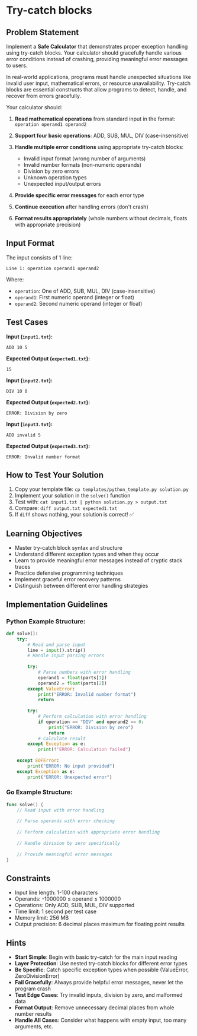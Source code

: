 # Try-catch blocks

## Problem Statement

Implement a **Safe Calculator** that demonstrates proper exception handling using try-catch blocks. Your calculator should gracefully handle various error conditions instead of crashing, providing meaningful error messages to users.

In real-world applications, programs must handle unexpected situations like invalid user input, mathematical errors, or resource unavailability. Try-catch blocks are essential constructs that allow programs to detect, handle, and recover from errors gracefully.

Your calculator should:

1. **Read mathematical operations** from standard input in the format: `operation operand1 operand2`
2. **Support four basic operations**: ADD, SUB, MUL, DIV (case-insensitive)
3. **Handle multiple error conditions** using appropriate try-catch blocks:
   - Invalid input format (wrong number of arguments)
   - Invalid number formats (non-numeric operands)
   - Division by zero errors
   - Unknown operation types
   - Unexpected input/output errors

4. **Provide specific error messages** for each error type
5. **Continue execution** after handling errors (don't crash)
6. **Format results appropriately** (whole numbers without decimals, floats with appropriate precision)

## Input Format

The input consists of 1 line:
```
Line 1: operation operand1 operand2
```

Where:
- `operation`: One of ADD, SUB, MUL, DIV (case-insensitive)
- `operand1`: First numeric operand (integer or float)
- `operand2`: Second numeric operand (integer or float)

## Test Cases
**Input (`input1.txt`):**
```
ADD 10 5
```

**Expected Output (`expected1.txt`):**
```
15
```

**Input (`input2.txt`):**
```
DIV 10 0
```

**Expected Output (`expected2.txt`):**
```
ERROR: Division by zero
```

**Input (`input3.txt`):**
```
ADD invalid 5
```

**Expected Output (`expected3.txt`):**
```
ERROR: Invalid number format
```

## How to Test Your Solution
1. Copy your template file: `cp templates/python_template.py solution.py`
2. Implement your solution in the `solve()` function
3. Test with: `cat input1.txt | python solution.py > output.txt`
4. Compare: `diff output.txt expected1.txt`
5. If `diff` shows nothing, your solution is correct! ✅

## Learning Objectives
- Master try-catch block syntax and structure
- Understand different exception types and when they occur
- Learn to provide meaningful error messages instead of cryptic stack traces
- Practice defensive programming techniques
- Implement graceful error recovery patterns
- Distinguish between different error handling strategies

## Implementation Guidelines

### Python Example Structure:
```python
def solve():
    try:
        # Read and parse input
        line = input().strip()
        # Handle input parsing errors
        
        try:
            # Parse numbers with error handling
            operand1 = float(parts[1])
            operand2 = float(parts[2])
        except ValueError:
            print("ERROR: Invalid number format")
            return
            
        try:
            # Perform calculation with error handling
            if operation == "DIV" and operand2 == 0:
                print("ERROR: Division by zero")
                return
            # Calculate result
        except Exception as e:
            print(f"ERROR: Calculation failed")
            
    except EOFError:
        print("ERROR: No input provided")
    except Exception as e:
        print("ERROR: Unexpected error")
```

### Go Example Structure:
```go
func solve() {
    // Read input with error handling
    
    // Parse operands with error checking
    
    // Perform calculation with appropriate error handling
    
    // Handle division by zero specifically
    
    // Provide meaningful error messages
}
```

## Constraints
- Input line length: 1-100 characters
- Operands: -1000000 ≤ operand ≤ 1000000
- Operations: Only ADD, SUB, MUL, DIV supported
- Time limit: 1 second per test case
- Memory limit: 256 MB
- Output precision: 6 decimal places maximum for floating point results

## Hints
- **Start Simple**: Begin with basic try-catch for the main input reading
- **Layer Protection**: Use nested try-catch blocks for different error types
- **Be Specific**: Catch specific exception types when possible (ValueError, ZeroDivisionError)
- **Fail Gracefully**: Always provide helpful error messages, never let the program crash
- **Test Edge Cases**: Try invalid inputs, division by zero, and malformed data
- **Format Output**: Remove unnecessary decimal places from whole number results
- **Handle All Cases**: Consider what happens with empty input, too many arguments, etc.
